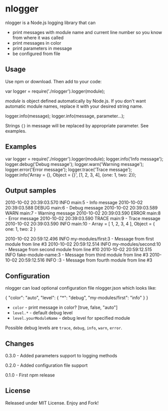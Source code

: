 nlogger
===========

nlogger is a Node.js logging library that can

* print messages with module name and current line number so you know from where it was called
* print messages in color
* print parameters in message
* be configured from file


Usage
-----
Use npm or download. Then add to your code:

  var logger = require('./nlogger').logger(module);

*module* is object defined automatically by Node.js. If you don't want automatic module names, replace it with your desired string name.

  logger.info(message);
  logger.info(message, parameter...);

Strings `{}` in message will be replaced by appropriate parameter. See examples.  

Examples
--------

  var logger = require('./nlogger').logger(module);
  logger.info('Info message');
  logger.debug('Debug message');
  logger.warn('Warning message');
  logger.error('Error message');
  logger.trace('Trace message');
  logger.info('Array = {}, Object = {}', [1, 2, 3, 4], {one: 1, two: 2});

  
Output samples
--------------

  2010-10-02 20:39:03.570 INFO  main:5 - Info message
  2010-10-02 20:39:03.588 DEBUG main:6 - Debug message
  2010-10-02 20:39:03.589 WARN  main:7 - Warning message
  2010-10-02 20:39:03.590 ERROR main:8 - Error message
  2010-10-02 20:39:03.590 TRACE main:9 - Trace message
  2010-10-02 20:39:03.590 INFO  main:10 - Array = [ 1, 2, 3, 4 ], Object = { one: 1, two: 2 }
  
  2010-10-02 20:59:12.496 INFO  my-modules/first:3 - Message from first module from line #3
  2010-10-02 20:59:12.514 INFO  my-modules/second:10 - Message from second module from line #10
  2010-10-02 20:59:12.515 INFO  fake-module-name:3 - Message from third module from line #3
  2010-10-02 20:59:12.516 INFO  <unknown>:3 - Message from fourth module from line #3
  

Configuration
-------------
nlogger can load optional configuration file nlogger.json which looks like:

  {
    "color": "auto",
    "level": {
      "*": "debug",
      "my-modules/first": "info"
    }
  }
  
* `color` - print message in color? [true, false, "auto"]
* `level.*` - default debug level
* `level.yourModuleName` - debug level for specified module

Possible debug levels are `trace`, `debug`, `info`, `warn`, `error`.

Changes
-------
0.3.0 - Added parameters support to logging methods

0.2.0 - Added configuration file support

0.1.0 - First npm release


License
-------
Released under MIT License. Enjoy and Fork!
